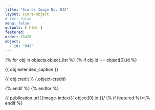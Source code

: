 ```yaml
---
title: "Scores Image No. 042"
layout: score-object
# toc: false
menu: false
outputs: [ html ]
featured: 
order: 10420
object:
  - id: "042"
---
```


{% for obj in objects.object_list %}
{% if obj.id == object[0].id %}

{{ obj.extended_caption }}

{{ obj.credit }} {.object-credit}

{% endif %}
{% endfor %}

<div class="object-credit object-url is-print-only">

{{ publication.url }}image-index/{{ object[0].id }}/ {% if featured %}*{% endif %}

</div>
